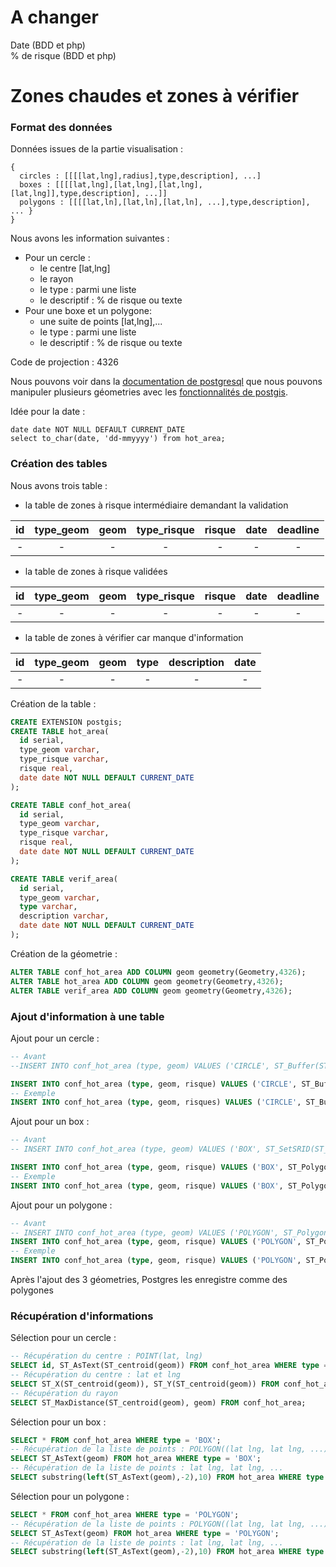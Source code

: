 # A changer #

Date  (BDD et php)  
% de risque  (BDD et php)


# Zones chaudes et zones à vérifier #


### Format des données ###

Données issues de la partie visualisation :
```
{
  circles : [[[[lat,lng],radius],type,description], ...]    
  boxes : [[[[lat,lng],[lat,lng],[lat,lng],[lat,lng]],type,description], ...]]    
  polygons : [[[[lat,ln],[lat,ln],[lat,ln], ...],type,description], ... }
}
```

Nous avons les information suivantes :
- Pour un cercle :
  - le centre [lat,lng]
  - le rayon   
  - le type : parmi une liste
  - le descriptif : % de risque ou texte
- Pour une boxe et un polygone:
  - une suite de points [lat,lng],...   
  - le type : parmi une liste
  - le descriptif : % de risque ou texte

Code de projection : 4326

Nous pouvons voir dans la [documentation de postgresql](https://www.postgresql.org/docs/9.4/static/datatype-geometric.html) que nous pouvons manipuler plusieurs géometries avec les [fonctionnalités de postgis](http://postgis.net/docs/reference.html).


Idée pour la date :
```
date date NOT NULL DEFAULT CURRENT_DATE
select to_char(date, 'dd-mmyyyy') from hot_area;
```

### Création des tables ###

Nous avons trois table :
- la table de zones à risque intermédiaire demandant la validation

| id | type_geom | geom | type_risque | risque | date | deadline |
| :---: | :---: | :---: | :---: | :---: | :---: | :---: |
| - | - | - | - | - | - | - |

- la table de zones à risque validées

| id | type_geom | geom | type_risque | risque| date | deadline |
| :---: | :---: | :---: | :---: | :---: | :---: | :---: |
| - | - | - | - | - | - | - |

- la table de zones à vérifier car manque d'information

| id | type_geom | geom | type | description | date |
| :---: | :---: | :---: | :---: | :---: | :---: |
| - | - | - | - | - | - |

Création de la table :
```SQL
CREATE EXTENSION postgis;
CREATE TABLE hot_area(
  id serial,
  type_geom varchar,
  type_risque varchar,
  risque real,
  date date NOT NULL DEFAULT CURRENT_DATE
);

CREATE TABLE conf_hot_area(
  id serial,
  type_geom varchar,
  type_risque varchar,
  risque real,
  date date NOT NULL DEFAULT CURRENT_DATE
);

CREATE TABLE verif_area(
  id serial,
  type_geom varchar,
  type varchar,
  description varchar,
  date date NOT NULL DEFAULT CURRENT_DATE
);
```

Création de la géometrie :
```SQL
ALTER TABLE conf_hot_area ADD COLUMN geom geometry(Geometry,4326);
ALTER TABLE hot_area ADD COLUMN geom geometry(Geometry,4326);
ALTER TABLE verif_area ADD COLUMN geom geometry(Geometry,4326);
```

### Ajout d'information à une table ###

Ajout pour un cercle :
```SQL
-- Avant
--INSERT INTO conf_hot_area (type, geom) VALUES ('CIRCLE', ST_Buffer(ST_SetSRID(ST_MakePoint(lat, lng),4326), radius));

INSERT INTO conf_hot_area (type, geom, risque) VALUES ('CIRCLE', ST_Buffer(ST_SetSRID(ST_MakePoint(lat, lng),4326), radius), risque);
-- Exemple
INSERT INTO conf_hot_area (type, geom, risques) VALUES ('CIRCLE', ST_Buffer(ST_SetSRID(ST_MakePoint(2, 43),4326), 20),50);

```

Ajout pour un box :
```SQL
-- Avant
-- INSERT INTO conf_hot_area (type, geom) VALUES ('BOX', ST_SetSRID(ST_MakeBox2D(ST_Point(lat, lng), ST_Point(lat, lng)),4326));

INSERT INTO conf_hot_area (type, geom, risque) VALUES ('BOX', ST_Polygon(ST_GeomFromText('LINESTRING(lat lng,lat lng,...)'), 4326), risque);
-- Exemple
INSERT INTO conf_hot_area (type, geom, risque) VALUES ('BOX', ST_Polygon(ST_GeomFromText('LINESTRING(2 56,3 57,3 56, 2 56)'), 4326), 60);
```

Ajout pour un polygone :
```SQL
-- Avant
-- INSERT INTO conf_hot_area (type, geom) VALUES ('POLYGON', ST_Polygon(ST_GeomFromText('LINESTRING(lat lng,lat lng,...)'), 4326));
INSERT INTO conf_hot_area (type, geom, risque) VALUES ('POLYGON', ST_Polygon(ST_GeomFromText('LINESTRING(lat lng,lat lng,...)'), 4326), risque);
-- Exemple
INSERT INTO conf_hot_area (type, geom, risque) VALUES ('POLYGON', ST_Polygon(ST_GeomFromText('LINESTRING(2 56,3 57,3 56, 2 56)'), 4326),30);

```
Après l'ajout des 3 géometries, Postgres les enregistre comme des polygones

### Récupération d'informations ###

Sélection pour un cercle :
```SQL
-- Récupération du centre : POINT(lat, lng)
SELECT id, ST_AsText(ST_centroid(geom)) FROM conf_hot_area WHERE type = 'CIRCLE';
-- Récupération du centre : lat et lng
SELECT ST_X(ST_centroid(geom)), ST_Y(ST_centroid(geom)) FROM conf_hot_area WHERE type = 'CIRCLE';
-- Récupération du rayon
SELECT ST_MaxDistance(ST_centroid(geom), geom) FROM conf_hot_area;
```

Sélection pour un box :
```SQL
SELECT * FROM conf_hot_area WHERE type = 'BOX';
-- Récupération de la liste de points : POLYGON((lat lng, lat lng, ...))
SELECT ST_AsText(geom) FROM hot_area WHERE type = 'BOX';
-- Récupération de la liste de points : lat lng, lat lng, ...
SELECT substring(left(ST_AsText(geom),-2),10) FROM hot_area WHERE type = 'BOX';
```

Sélection pour un polygone :
```SQL
SELECT * FROM conf_hot_area WHERE type = 'POLYGON';
-- Récupération de la liste de points : POLYGON((lat lng, lat lng, ...))
SELECT ST_AsText(geom) FROM hot_area WHERE type = 'POLYGON';
-- Récupération de la liste de points : lat lng, lat lng, ...
SELECT substring(left(ST_AsText(geom),-2),10) FROM hot_area WHERE type = 'POLYGON';
```
